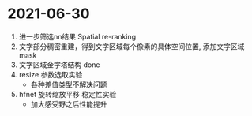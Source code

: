 # 2021-06-30
1. 进一步筛选nn结果 Spatial re-ranking
2. 文字部分稠密重建，得到文字区域每个像素的具体空间位置, 添加文字区域mask
3. 文字区域金字塔结构 done
4. resize 参数选取实验 
   - 各种差值类型不解决问题
5. hfnet 旋转缩放平移 稳定性实验  
   - 加大感受野之后性能提升 